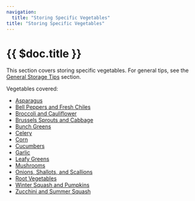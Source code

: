 ```yaml
---
navigation:
  title: "Storing Specific Vegetables"
title: "Storing Specific Vegetables"
---
```


# {{ $doc.title }}

This section covers storing specific vegetables. For general tips, see the [General Storage Tips](/general_storage_tips) section.

Vegetables covered:
- [Asparagus](/storing_specific_veggies/asparagus)
- [Bell Peppers and Fresh Chiles](/storing_specific_veggies/bell_peppers_and_fresh_chiles)
- [Broccoli and Cauliflower](/storing_specific_veggies/broccoli_and_cauliflower)
- [Brussels Sprouts and Cabbage](/storing_specific_veggies/brussels_sprouts_and_cabbage)
- [Bunch Greens](/storing_specific_veggies/bunch_greens)
- [Celery](/storing_specific_veggies/celery)
- [Corn](/storing_specific_veggies/corn)
- [Cucumbers](/storing_specific_veggies/cucumbers)
- [Garlic](/storing_specific_veggies/garlic)
- [Leafy Greens](/storing_specific_veggies/leafy_greens)
- [Mushrooms](/storing_specific_veggies/mushrooms)
- [Onions, Shallots, and Scallions](/storing_specific_veggies/onions_shallots_and_scallions)
- [Root Vegetables](/storing_specific_veggies/root_vegetables)
- [Winter Squash and Pumpkins](/storing_specific_veggies/winter_squash_and_pumpkins)
- [Zucchini and Summer Squash](/storing_specific_veggies/zucchini_and_summer_squash)
